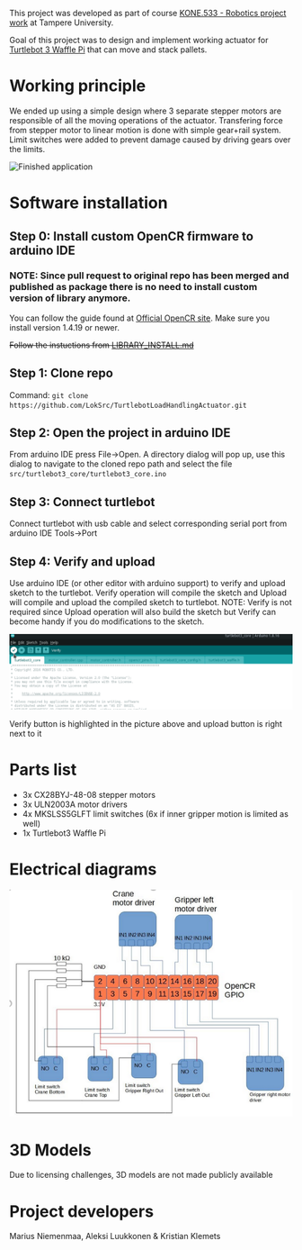 This project was developed as part of course [KONE.533 - Robotics project work](https://www.tuni.fi/en/study-with-us/robotics-project-work-lectures#expander-trigger--f87bd447-1f6f-4d91-974a-c574b59ecb89) at Tampere University.

Goal of this project was to design and implement working actuator for [Turtlebot 3 Waffle Pi](https://www.robotis.us/turtlebot-3-waffle-pi/) that can move and stack pallets.

# Working principle
We ended up using a simple design where 3 separate stepper motors are responsible of all the moving operations of the actuator.
Transfering force from stepper motor to linear motion is done with simple gear+rail system. Limit switches were added to prevent damage caused by driving gears over the limits.

![Finished application](/resources/turtlebot_with_actuator.png)

# Software installation
## Step 0: Install custom OpenCR firmware to arduino IDE
### NOTE: Since pull request to original repo has been merged and published as package there is no need to install custom version of library anymore.
You can follow the guide found at [Official OpenCR site](https://emanual.robotis.com/docs/en/parts/controller/opencr10/#arduino-ide). Make sure you install version 1.4.19 or newer.

~~Follow the instuctions from [LIBRARY_INSTALL.md](/LIBRARY_INSTALL.md)~~

## Step 1: Clone repo
Command: ```git clone https://github.com/LokSrc/TurtlebotLoadHandlingActuator.git```

## Step 2: Open the project in arduino IDE
From arduino IDE press File->Open. A directory dialog will pop up, use this dialog to navigate to the cloned repo path and select the file ```src/turtlebot3_core/turtlebot3_core.ino```

## Step 3: Connect turtlebot
Connect turtlebot with usb cable and select corresponding serial port from arduino IDE Tools->Port

## Step 4: Verify and upload
Use arduino IDE (or other editor with arduino support) to verify and upload sketch to the turtlebot. Verify operation will compile the sketch and Upload will compile and upload the compiled sketch to turtlebot. NOTE: Verify is not required since Upload operation will also build the sketch but Verify can become handy if you do modifications to the sketch.

![Verify button](/resources/verify_button.png)

Verify button is highlighted in the picture above and upload button is right next to it

# Parts list
<ul>
  <li>3x CX28BYJ-48-08 stepper motors</li>
  <li>3x ULN2003A motor drivers</li>
  <li>4x MKSLSS5GLFT limit switches (6x if inner gripper motion is limited as well)</li>
  <li>1x Turtlebot3 Waffle Pi</li>
</ul>

# Electrical diagrams
![Electical diagram](/resources/electrical_diagram.png)

# 3D Models
Due to licensing challenges, 3D models are not made publicly available

# Project developers
Marius Niemenmaa,
Aleksi Luukkonen &
Kristian Klemets
